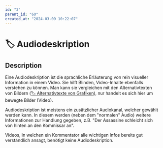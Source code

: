 ```yaml
---
id: "3"
parent_id: "60"
created_at: "2024-03-09 10:22:07"
---
```


# 🏷️ Audiodeskription

## Description

Eine Audiodeskription ist die sprachliche Erläuterung von rein visueller Information in einem Video. Sie hilft Blinden, Video-Inhalte ebenfalls verstehen zu können. Man kann sie vergleichen mit den Alternativtexten von Bildern ([🏷️ Alternativtexte von Grafiken](/en/tags/techniken/alternativtexte-von-grafiken)), nur handelt es sich hier um bewegte Bilder (Video).

Audiodeskription ist meistens ein zusätzlicher Audiokanal, welcher gewählt werden kann. In diesem werden (neben dem "normalen" Audio) weitere Informationen zur Handlung gegeben, z.B. "Der Assassine schleicht sich von hinten an den Kommissar an".

Videos, in welchen ein Kommentator alle wichtigen Infos bereits gut verständlich ansagt, benötigt keine Audiodeskription.